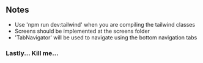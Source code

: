 ## Notes

- Use 'npm run dev:tailwind' when you are compiling the tailwind classes
- Screens should be implemented at the screens folder
- 'TabNavigator' will be used to navigate using the bottom navigation tabs

### Lastly... Kill me...
